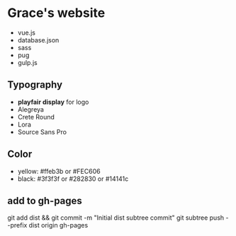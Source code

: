 # Grace's website

- vue.js
- database.json
- sass
- pug
- gulp.js

## Typography
- **playfair display** for logo
- Alegreya
- Crete Round
- Lora
- Source Sans Pro

## Color
- yellow: #ffeb3b or #FEC606
- black: #3f3f3f or #282830 or #14141c

## add to gh-pages
git add dist && git commit -m "Initial dist subtree commit"
git subtree push --prefix dist origin gh-pages
